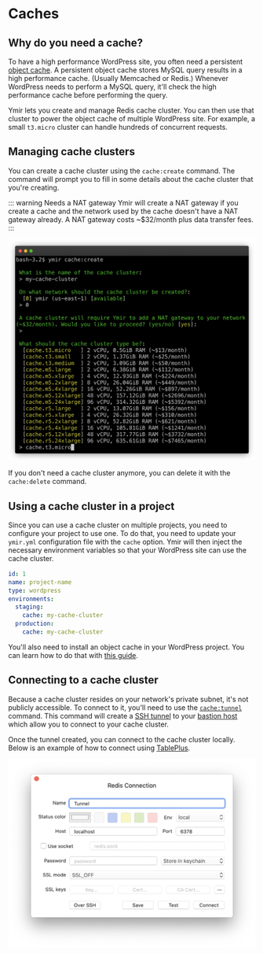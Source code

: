 # Caches

## Why do you need a cache?

To have a high performance WordPress site, you often need a persistent [object cache][1]. A persistent object cache stores MySQL query results in a high performance cache. (Usually Memcached or Redis.) Whenever WordPress needs to perform a MySQL query, it'll check the high performance cache before performing the query.

Ymir lets you create and manage Redis cache cluster. You can then use that cluster to power the object cache of multiple WordPress site. For example, a small `t3.micro` cluster can handle hundreds of concurrent requests.

## Managing cache clusters

You can create a cache cluster using the `cache:create` command. The command will prompt you to fill in some details about the cache cluster that you're creating.

::: warning Needs a NAT gateway
Ymir will create a NAT gateway if you create a cache and the network used by the cache doesn't have a NAT gateway already. A NAT gateway costs ~$32/month plus data transfer fees.
:::

![Create a cache](../../images/create-cache-cli.png)

If you don't need a cache cluster anymore, you can delete it with the `cache:delete` command.

## Using a cache cluster in a project

Since you can use a cache cluster on multiple projects, you need to configure your project to use one. To do that, you need to update your `ymir.yml` configuration file with the `cache` option. Ymir will then inject the necessary environment variables so that your WordPress site can use the cache cluster.

```yml
id: 1
name: project-name
type: wordpress
environments:
  staging:
    cache: my-cache-cluster
  production:
    cache: my-cache-cluster
```

You'll also need to install an object cache in your WordPress project. You can learn how to do that with [this guide][2].

## Connecting to a cache cluster

Because a cache cluster resides on your network's private subnet, it's not publicly accessible. To connect to it, you'll need to use the [`cache:tunnel`][3] command. This command will create a [SSH tunnel][4] to your [bastion host][5] which allow you to connect to your cache cluster.

Once the tunnel created, you can connect to the cache cluster locally. Below is an example of how to connect using [TablePlus][6].

![TablePlus Redis tunnel](../../images/tableplus-redis-tunnel.png)

[1]: https://developer.wordpress.org/reference/classes/wp_object_cache/
[2]: ../guides/object-cache.md
[3]: ../reference/ymir-cli.html#cache-tunnel
[4]: https://en.wikipedia.org/wiki/Ssh_tunnel
[5]: ../team-resources/networks.html#bastion-host
[6]: https://tableplus.com
